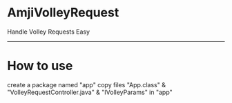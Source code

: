 # AmjiVolleyRequest
Handle Volley Requests Easy

------------------

# How to use

create a package named "app"
copy files "App.class" & "VolleyRequestController.java" & "IVolleyParams" in "app"
